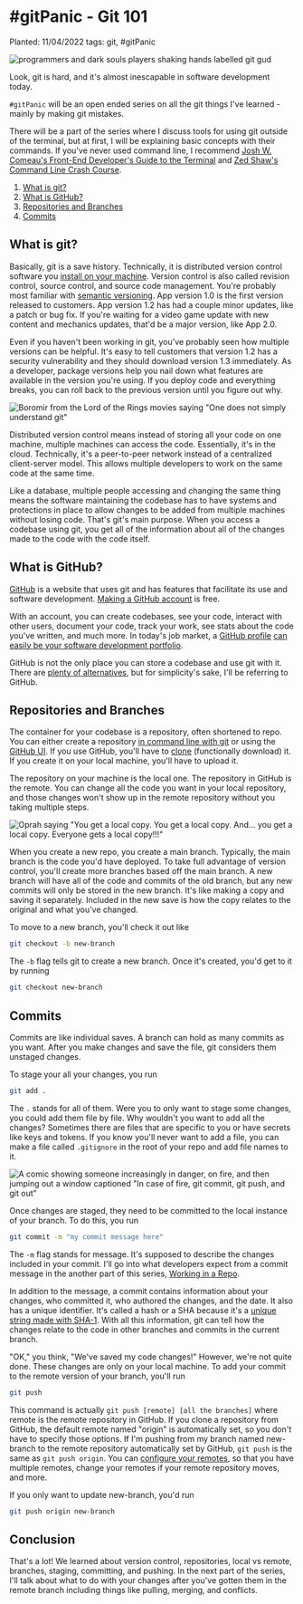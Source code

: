 # #gitPanic - Git 101

Planted: 11/04/2022
tags: git, #gitPanic

![programmers and dark souls players shaking hands labelled git gud](https://images.abbeyperini.com/gitPanic/gud.jpg)

Look, git is hard, and it's almost inescapable in software development today.  

`#gitPanic` will be an open ended series on all the git things I've learned - mainly by making git mistakes.

There will be a part of the series where I discuss tools for using git outside of the terminal, but at first, I will be explaining basic concepts with their commands. If you've never used command line, I recommend [Josh W. Comeau's Front-End Developer's Guide to the Terminal](https://www.joshwcomeau.com/javascript/terminal-for-js-devs/) and [Zed Shaw's Command Line Crash Course](https://learnpythonthehardway.org/python3/appendixa.html).

1. [What is git?](#what-is-git)
2. [What is GitHub?](#what-is-github)
3. [Repositories and Branches](#repositories-and-branches)
4. [Commits](#commits)

## What is git?

Basically, git is a save history. Technically, it is distributed version control software you [install on your machine](https://www.atlassian.com/git/tutorials/install-git). Version control is also called revision control, source control, and source code management. You're probably most familiar with [semantic versioning](https://semver.org/). App version 1.0 is the first version released to customers. App version 1.2 has had a couple minor updates, like a patch or bug fix. If you're waiting for a video game update with new content and mechanics updates, that'd be a major version, like App 2.0.

Even if you haven't been working in git, you've probably seen how multiple versions can be helpful. It's easy to tell customers that version 1.2 has a security vulnerability and they should download version 1.3 immediately. As a developer, package versions help you nail down what features are available in the version you're using. If you deploy code and everything breaks, you can roll back to the previous version until you figure out why.

![Boromir from the Lord of the Rings movies saying "One does not simply understand git"](https://images.abbeyperini.com/gitPanic/understand.jpg)

Distributed version control means instead of storing all your code on one machine, multiple machines can access the code. Essentially, it's in the cloud. Technically, it's a peer-to-peer network instead of a centralized client-server model. This allows multiple developers to work on the same code at the same time.

Like a database, multiple people accessing and changing the same thing means the software maintaining the codebase has to have systems and protections in place to allow changes to be added from multiple machines without losing code. That's git's main purpose. When you access a codebase using git, you get all of the information about all of the changes made to the code with the code itself.

## What is GitHub?

[GitHub](github.com) is a website that uses git and has features that facilitate its use and software development. [Making a GitHub account](https://github.com/join) is free.

With an account, you can create codebases, see your code, interact with other users, document your code, track your work, see stats about the code you've written, and much more. In today's job market, a [GitHub profile](https://github.com/abhisheknaiidu/awesome-github-profile-readme) [can easily be your software development portfolio](https://dev.to/abbeyperini/gitpanic-documentation-and-profiles-1end).

GitHub is not the only place you can store a codebase and use git with it. There are [plenty of alternatives](https://www.guru99.com/github-alternative.html), but for simplicity's sake, I'll be referring to GitHub.

## Repositories and Branches

The container for your codebase is a repository, often shortened to repo. You can either create a repository [in command line with git](https://www.atlassian.com/git/tutorials/setting-up-a-repository) or using the [GitHub UI](https://docs.github.com/en/repositories/creating-and-managing-repositories/creating-a-new-repository). If you use GitHub, you'll have to [clone](https://docs.github.com/en/repositories/creating-and-managing-repositories/cloning-a-repository) (functionally download) it. If you create it on your local machine, you'll have to upload it.

The repository on your machine is the local one. The repository in GitHub is the remote. You can change all the code you want in your local repository, and those changes won't show up in the remote repository without you taking multiple steps.

![Oprah saying "You get a local copy. You get a local copy. And... you get a local copy. Everyone gets a local copy!!!"](https://images.abbeyperini.com/gitPanic/local.jpg)

When you create a new repo, you create a main branch. Typically, the main branch is the code you'd have deployed. To take full advantage of version control, you'll create more branches based off the main branch. A new branch will have all of the code and commits of the old branch, but any new commits will only be stored in the new branch. It's like making a copy and saving it separately. Included in the new save is how the copy relates to the original and what you've changed.

To move to a new branch, you'll check it out like

```bash
git checkout -b new-branch
```

The `-b` flag tells git to create a new branch. Once it's created, you'd get to it by running

```bash
git checkout new-branch
```

## Commits

Commits are like individual saves. A branch can hold as many commits as you want. After you make changes and save the file, git considers them unstaged changes.

To stage your all your changes, you run

```bash
git add .
```

The `.` stands for all of them. Were you to only want to stage some changes, you could add them file by file. Why wouldn't you want to add all the changes? Sometimes there are files that are specific to you or have secrets like keys and tokens. If you know you'll never want to add a file, you can make a file called `.gitignore` in the root of your repo and add file names to it.

![A comic showing someone increasingly in danger, on fire, and then jumping out a window captioned "In case of fire, git commit, git push, and git out"](https://images.abbeyperini.com/gitPanic/fire.jpg)

Once changes are staged, they need to be committed to the local instance of your branch. To do this, you run

```bash
git commit -m "my commit message here"
```

The `-m` flag stands for message. It's supposed to describe the changes included in your commit. I'll go into what developers expect from a commit message in the another part of this series, [Working in a Repo](https://dev.to/abbeyperini/gitpanic-working-in-a-repo-1chg).

In addition to the message, a commit contains information about your changes, who committed it, who authored the changes, and the date. It also has a unique identifier. It's called a hash or a SHA because it's a [unique string made with SHA-1](https://blog.thoughtram.io/git/2014/11/18/the-anatomy-of-a-git-commit.html). With all this information, git can tell how the changes relate to the code in other branches and commits in the current branch.

"OK," you think, "We've saved my code changes!" However, we're not quite done. These changes are only on your local machine. To add your commit to the remote version of your branch, you'll run

```bash
git push
```

This command is actually `git push [remote] [all the branches]` where remote is the remote repository in GitHub. If you clone a repository from GitHub, the default remote named "origin" is automatically set, so you don't have to specify those options. If I'm pushing from my branch named new-branch to the remote repository automatically set by GitHub, `git push` is the same as `git push origin`. You can [configure your remotes](https://www.atlassian.com/git/tutorials/syncing), so that you have multiple remotes, change your remotes if your remote repository moves, and more.

If you only want to update new-branch, you'd run

```bash
git push origin new-branch
```

## Conclusion

That's a lot! We learned about version control, repositories, local vs remote, branches, staging, committing, and pushing. In the next part of the series, I'll talk about what to do with your changes after you've gotten them in the remote branch including things like pulling, merging, and conflicts.
